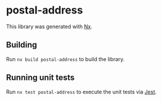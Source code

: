 # postal-address

This library was generated with [Nx](https://nx.dev).

## Building

Run `nx build postal-address` to build the library.

## Running unit tests

Run `nx test postal-address` to execute the unit tests via [Jest](https://jestjs.io).
